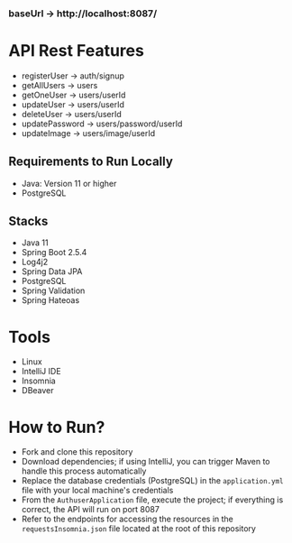### baseUrl -> http://localhost:8087/

# API Rest Features
- registerUser -> auth/signup
- getAllUsers -> users
- getOneUser -> users/userId
- updateUser -> users/userId
- deleteUser -> users/userId
- updatePassword -> users/password/userId
- updateImage -> users/image/userId

## Requirements to Run Locally
- Java: Version 11 or higher
- PostgreSQL

## Stacks
- Java 11
- Spring Boot 2.5.4
- Log4j2
- Spring Data JPA
- PostgreSQL
- Spring Validation
- Spring Hateoas

# Tools
- Linux
- IntelliJ IDE
- Insomnia
- DBeaver

# How to Run?
- Fork and clone this repository
- Download dependencies; if using IntelliJ, you can trigger Maven to handle this process automatically
- Replace the database credentials (PostgreSQL) in the ``application.yml`` file with your local machine's credentials
- From the ``AuthuserApplication`` file, execute the project; if everything is correct, the API will run on port 8087
- Refer to the endpoints for accessing the resources in the ``requestsInsomnia.json`` file located at the root of this repository